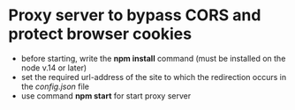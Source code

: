 # Proxy server to bypass CORS and protect browser cookies

- before starting, write the **npm install** command (must be installed on the node v.14 or later)
- set the required url-address of the site to which the redirection occurs in the _config.json_ file
- use command **npm start** for start proxy server
